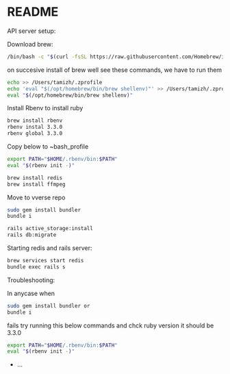 # README

API server setup:

Download brew:
```bash
/bin/bash -c "$(curl -fsSL https://raw.githubusercontent.com/Homebrew/install/HEAD/install.sh)"
```

on succesive install of brew well see these commands, we have to run them
```bash
echo >> /Users/tamizh/.zprofile
echo 'eval "$(/opt/homebrew/bin/brew shellenv)"' >> /Users/tamizh/.zprofile
eval "$(/opt/homebrew/bin/brew shellenv)"
```

Install Rbenv to install ruby

```bash
brew install rbenv
rbenv instal 3.3.0
rbenv global 3.3.0
```

Copy below to ~bash_profile

```bash
export PATH="$HOME/.rbenv/bin:$PATH"
eval "$(rbenv init -)"
```

```bash
brew install redis
brew install ffmpeg
```

Move to vverse repo

```bash
sudo gem install bundler
bundle i
```

```bash
rails active_storage:install 
rails db:migrate
```

Starting redis and rails server:

```bash
brew services start redis
bundle exec rails s
```

Troubleshooting:

In anycase when 

```bash
sudo gem install bundler or
bundle i
```
fails try running this below commands and chck ruby version it should be 3.3.0
```bash
export PATH="$HOME/.rbenv/bin:$PATH"
eval "$(rbenv init -)"
```
* ...
